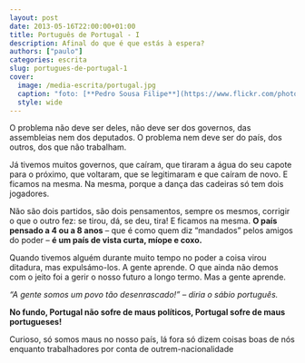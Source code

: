 ```yaml
---
layout: post
date: 2013-05-16T22:00:00+01:00
title: Português de Portugal - I
description: Afinal do que é que estás à espera?
authors: ["paulo"]
categories: escrita
slug: portugues-de-portugal-1
cover:
  image: /media-escrita/portugal.jpg
  caption: "foto: [**Pedro Sousa Filipe**](https://www.flickr.com/photos/pedro-sousa-filipe/8842625616/)"
  style: wide
---
```


O problema não deve ser deles, não deve ser dos governos, das assembleias nem dos deputados.
O problema nem deve ser do país, dos outros, dos que não trabalham.

Já tivemos muitos governos, que caíram, que tiraram a água do seu capote para o próximo, que voltaram, que se legitimaram e que caíram de novo. E ficamos na mesma.
Na mesma, porque a dança das cadeiras só tem dois jogadores.

Não são dois partidos, são dois pensamentos, sempre os mesmos, corrigir o que o outro fez: se tirou, dá, se deu, tira! E ficamos na mesma.
**O país pensado a 4 ou a 8 anos** – que é como quem diz “mandados” pelos amigos do poder – **é um país de vista curta, míope e coxo.**

Quando tivemos alguém durante muito tempo no poder a coisa virou ditadura, mas expulsámo-los. A gente aprende. O que ainda não demos com o jeito foi a gerir o nosso futuro a longo termo. Mas a gente aprende.

*“A gente somos um povo tão desenrascado!” – diria o sábio português.*

**No fundo, Portugal não sofre de maus políticos, Portugal sofre de maus portugueses!**

Curioso, só somos maus no nosso país, lá fora só dizem coisas boas de nós enquanto trabalhadores por conta de outrem-nacionalidade
